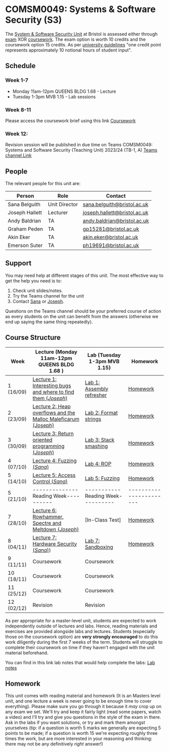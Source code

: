 # COMSM0049: Systems & Software Security (S3)

The [System & Software Security Unit](https://www.bris.ac.uk/unit-programme-catalogue/UnitDetails.jsa?ayrCode=21%2F22&unitCode=COMSM0049) at Bristol is assessed either through [exam](https://www.bris.ac.uk/unit-programme-catalogue/UnitDetails.jsa?ayrCode=21%2F22&unitCode=COMSM0050) XOR [coursework](https://www.bris.ac.uk/unit-programme-catalogue/UnitDetails.jsa?ayrCode=21%2F22&unitCode=COMSM0051).
The exam option is worth 10 credits and the coursework option 15 credits.
As per [university guidelines](http://www.bristol.ac.uk/academic-quality/assessment/regulations-and-code-of-practice-for-taught-programmes/programme-design/) "one credit point represents approximately 10 notional hours of student input".

## Schedule

### Week 1-7
- Monday 11am-12pm QUEENS BLDG 1.68 - Lecture
- Tuesday 1-3pm MVB 1.15 - Lab sessions

### Week 8-11
Please access the coursework brief using this link [Coursework](https://github.com/cs-uob/COMSM0049/blob/master/docs/Systems%20and%20Software%20Security%20Coursework%2023-24.docx)


### Week 12: 

Revision session will be published in due time on Teams COMSM0049: Systems and Software Security (Teaching Unit) 2023/24 (TB-1, A) 
 [Teams channel Link](https://teams.microsoft.com/l/channel/19%3a5IMsIc5ntnsf4jmmq6g7KNwN2epdvrb_vs91FR7jafo1%40thread.tacv2/General?groupId=e990e356-9e3d-4764-9172-5df2ee2329db&tenantId=b2e47f30-cd7d-4a4e-a5da-b18cf1a4151b)



## People

The relevant people for this unit are:

| Person         | Role          | Contact                                                             |
|----------------|---------------|---------------------------------------------------------------------|
| Sana Belguith  | Unit Director | [sana.belguith@bristol.ac.uk](mailto:sana.belguith@bristol.ac.uk)   |
| Joseph Hallett | Lecturer      | [joseph.hallett@bristol.ac.uk](mailto:joseph.hallett@bristol.ac.uk) |
| Andy Baldrian  | TA            | [andy.baldrian@bristol.ac.uk](mailto:andy.baldrian@bristol.ac.uk)   |
| Graham Peden   | TA            | [gp15281@bristol.ac.uk](mailto:gp15281@bristol.ac.uk)               |
| Akin Eker      | TA            | [akin.eker@bristol.ac.uk](mailto:akin.eker@bristol.ac.uk)           |
| Emerson Suter  | TA            | [ph19691@bristol.ac.uk](mailto:ph19691@bristol.ac.uk)               |

## Support

You may need help at different stages of this unit.
The most effective way to get the help you need is to:

1. Check unit slides/notes.
2. Try the Teams channel for the unit
3. Contact [Sana](mailto:sana.belguith@bristol.ac.uk) or [Joseph](mailto:joseph.hallett@bristol.ac.uk).

Questions on the Teams channel should be your preferred course of action as every students on the unit can benefit from the answers (otherwise we end up saying the same thing repeatedly).

## Course Structure

| Week       | Lecture (Monday 11am-12pm QUEENS BLDG 1.68 )                                        |   Lab (Tuesday 1-3pm MVB 1.15)   | Homework        |   
|------------|-------------------------------------------------------------------------------------|----------------------------------|-----------------|
| 1  (16/09) | [Lecture 1: Interesting bugs and where to find them (*Joseph*)](lectures/1/slides.pdf)  | [Lab 1: Assembly refresher](https://github.com/cs-uob/COMSM0049/blob/master/docs/labs/1.md)                            | [Homework](https://github.com/cs-uob/COMSM0049/blob/master/docs/extra/1.md)                                                      |   
| 2  (23/09) |[Lecture 2: Heap overflows and the Malloc Maleficarum (Joseph)](lectures/2/slides.pdf) | [Lab 2: Format strings](https://github.com/cs-uob/COMSM0049/blob/master/docs/labs/2.md)       | [Homework](https://github.com/cs-uob/COMSM0049/blob/master/docs/extra/2.md)                                                 |               |   |
 | 3  (30/09) | [Lecture 3: Return oriented programming (*Joseph*)](lectures/3/slides.pdf)         | [Lab 3: Stack smashing](https://github.com/cs-uob/COMSM0049/blob/master/docs/labs/3.md)      | [Homework](https://github.com/cs-uob/COMSM0049/blob/master/docs/extra/3.md)    |   
| 4  (07/10) | [Lecture 4: Fuzzing (*Sana*)](https://github.com/cs-uob/COMSM0049/blob/master/docs/lectures/4/Intro-fuzzzing.pptx)                                       |[Lab 4: ROP](https://github.com/cs-uob/COMSM0049/blob/master/docs/labs/4.md)          |  [Homework](https://github.com/cs-uob/COMSM0049/blob/master/docs/extra/4.md)|   
| 5  (14/10) |[Lecture 5: Access Control (*Sana*)](https://github.com/cs-uob/COMSM0049/blob/master/docs/lectures/5/Access%20Control%2023-24.pdf)         |  [Lab 5: Fuzzing](https://github.com/cs-uob/COMSM0049/blob/master/docs/labs/5.md)           | [Homework](https://github.com/cs-uob/COMSM0049/blob/master/docs/extra/5.md)                                |  
|5  (21/10)|--------------Reading Week----------|-----------Reading Week----------|-----------------------|
| 7  (28/10) |  [Lecture 6: Rowhammer, Spectre and Meltdown (*Joseph*)](lectures/6/slides.pdf)      |[In-Class Test]       |  [Homework](https://github.com/cs-uob/COMSM0049/blob/master/docs/extra/6.md)                                      |   
| 8  (04/11) | [Lecture 7: Hardware Security (*Sana*)](https://github.com/cs-uob/COMSM0049/blob/master/docs/lectures/7/Hardware%20Security%201.pdf))                                                                                            |  [Lab 7: Sandboxing](https://github.com/cs-uob/COMSM0049/blob/master/docs/labs/6.md) |  [Homework](https://github.com/cs-uob/COMSM0049/blob/master/docs/extra/7.md)                  |  
| 9  (11/11) | Coursework                                                                                  | Coursework                                                                                                                          |                                                                             |   |
| 10  (18/11) | Coursework                                                                                  | Coursework                                                                                                                          |                                                                             |   |
| 11 (25/12) | Coursework                                                                                  | Coursework                                                                                                                          |                                                                             |   |
| 12 (02/12) | Revision                                                                                    | Revision      |       |   |

As per appropriate for a master-level unit, students are expected to work independently outside of lectures and labs.
Hence, reading materials and exercises are provided alongside labs and lectures.
Students (especially those on the coursework option) are **very strongly encouraged** to do this work diligently during the first 7 weeks of the term.
Students will struggle to complete their coursework on time if they haven't engaged with the unit material beforehand.

You can find in this link lab notes that would help complete the labs: [Lab notes](https://github.com/cs-uob/COMSM0049/blob/master/docs/Labs%20Soluti/Lab%20Notes.pptx)

## Homework

This unit comes with reading material and homework (It is an Masters level unit, and one lecture a week is never going to be enough time to cover everything). Please make sure you go through it because it *may* crop up on any exam we set.  We'll try and keep it fairly light (read some papers, watch a video) and I'll try and give you questions in the style of the exam in there.  Ask in the labs if you want solutions, or try and mark them amongst yourselves (tip: if a question is worth 5 marks we generally are expecting 5 points to be made; if a question is worth 15 we're expecting roughly three times the work, but are more interested in your reasoning and thinking: there may not be any definitively *right* answer!)

